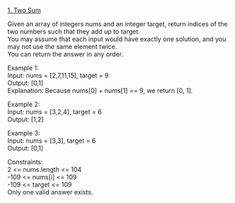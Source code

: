 [1. Two Sum](https://leetcode.com/problems/two-sum/)



Given an array of integers nums and an integer target, return indices of the two numbers such that they add up to target.            
You may assume that each input would have exactly one solution, and you may not use the same element twice.                 
You can return the answer in any order.         

Example 1:        
Input: nums = [2,7,11,15], target = 9        
Output: [0,1]           
Explanation: Because nums[0] + nums[1] == 9, we return [0, 1].           

Example 2:      
Input: nums = [3,2,4], target = 6        
Output: [1,2]        

Example 3:           
Input: nums = [3,3], target = 6        
Output: [0,1]        
 
Constraints:        
2 <= nums.length <= 104        
-109 <= nums[i] <= 109         
-109 <= target <= 109       
Only one valid answer exists.         
